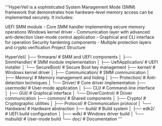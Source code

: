 '''HyperVeil is a sophisticated System Management Mode (SMM) framework that demonstrates how hardware-level memory access can be implemented securely. It includes:

UEFI SMM module - Core SMM handler implementing secure memory operations
Windows kernel driver - Communication layer with advanced anti-detection
User-mode control application - Graphical and CLI interface for operation
Security hardening components - Multiple protection layers and crypto verification
Project Structure

HyperVeil/
├── firmware/                   # SMM and UEFI components
│   ├── SmmHandler/             # SMM module implementation
│   ├── UefiApplication/        # UEFI installer
│   └── SecureBoot/             # Secure Boot key management
├── kernel/                     # Windows kernel driver
│   ├── Communication/          # SMM communication
│   ├── Memory/                 # Memory management and hiding
│   ├── Protection/             # Anti-detection techniques
│   └── Driver/                 # Core driver implementation
├── usermode/                   # User-mode application
│   ├── CLI/                    # Command-line interface
│   ├── GUI/                    # Graphical interface
│   └── DriverControl/          # Driver communication
├── common/                     # Shared components
│   ├── Crypto/                 # Cryptographic utilities
│   ├── Protocol/               # Communication protocol
│   └── Hardware/               # Hardware abstraction
├── build/                      # Build system
│   ├── edk2/                   # UEFI build configuration
│   ├── wdk/                    # Windows driver build
│   └── msbuild/                # User-mode build
└── doc/                        # Documentation
'''
